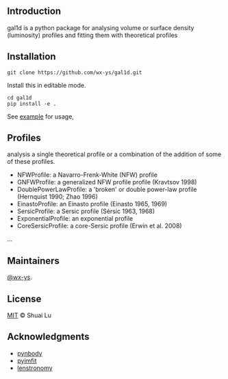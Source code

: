 ## Introduction
gal1d is a python package for analysing volume or surface density (luminosity) profiles and fitting them with theoretical profiles


## Installation

```
git clone https://github.com/wx-ys/gal1d.git
```
Install this in editable mode.
```
cd gal1d
pip install -e .
```
See [example](example.ipynb) for usage,


## Profiles
analysis a single theoretical profile or a combination of the addition of some of these profiles.
* NFWProfile: a Navarro-Frenk-White (NFW) profile
* GNFWProfile: a generalized NFW profile profile (Kravtsov 1998)
* DoublePowerLawProfile: a 'broken' or double power-law profile (Hernquist 1990; Zhao 1996)
* EinastoProfile: an Einasto profile (Einasto 1965, 1969)
* SersicProfile: a Sersic profile (Sérsic 1963, 1968)
* ExponentialProfile: an exponential profile
* CoreSersicProfile: a core-Sersic profile (Erwin et al. 2008)

...

## Maintainers

[@wx-ys](https://github.com/wx-ys).


## License

[MIT](LICENSE) © Shuai Lu

## Acknowledgments
* [pynbody](https://github.com/pynbody/pynbody)
* [pyimfit](https://github.com/perwin/pyimfit)
* [lenstronomy](https://lenstronomy.readthedocs.io/en/latest/)